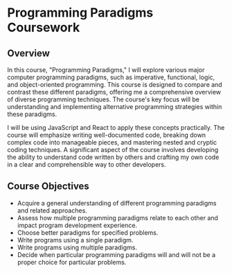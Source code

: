 # Programming Paradigms Coursework

## Overview

In this course, "Programming Paradigms," I will explore various major computer programming paradigms, such as imperative, functional, logic, and object-oriented programming. This course is designed to compare and contrast these different paradigms, offering me a comprehensive overview of diverse programming techniques. The course's key focus will be understanding and implementing alternative programming strategies within these paradigms.

I will be using JavaScript and React to apply these concepts practically. The course will emphasize writing well-documented code, breaking down complex code into manageable pieces, and mastering nested and cryptic coding techniques. A significant aspect of the course involves developing the ability to understand code written by others and crafting my own code in a clear and comprehensible way to other developers.

## Course Objectives

- Acquire a general understanding of different programming paradigms and related approaches.
- Assess how multiple programming paradigms relate to each other and impact program development experience.
- Choose better paradigms for specified problems.
- Write programs using a single paradigm.
- Write programs using multiple paradigms.
- Decide when particular programming paradigms will and will not be a proper choice for particular problems.
